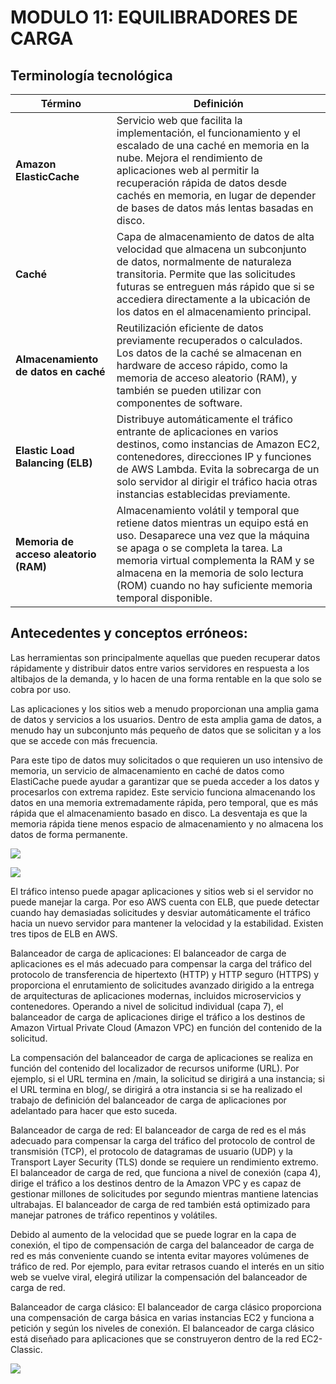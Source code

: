 # ﻿**MODULO 11: EQUILIBRADORES DE CARGA**

## **Terminología tecnológica**

|**Término**|**Definición**|
| - | - |
|**Amazon ElasticCache**|Servicio web que facilita la implementación, el funcionamiento y el escalado de una caché en memoria en la nube. Mejora el rendimiento de aplicaciones web al permitir la recuperación rápida de datos desde cachés en memoria, en lugar de depender de bases de datos más lentas basadas en disco.|
|**Caché**|Capa de almacenamiento de datos de alta velocidad que almacena un subconjunto de datos, normalmente de naturaleza transitoria. Permite que las solicitudes futuras se entreguen más rápido que si se accediera directamente a la ubicación de los datos en el almacenamiento principal.|
|**Almacenamiento de datos en caché**|Reutilización eficiente de datos previamente recuperados o calculados. Los datos de la caché se almacenan en hardware de acceso rápido, como la memoria de acceso aleatorio (RAM), y también se pueden utilizar con componentes de software.|
|**Elastic Load Balancing (ELB)**|Distribuye automáticamente el tráfico entrante de aplicaciones en varios destinos, como instancias de Amazon EC2, contenedores, direcciones IP y funciones de AWS Lambda. Evita la sobrecarga de un solo servidor al dirigir el tráfico hacia otras instancias establecidas previamente.|
|**Memoria de acceso aleatorio (RAM)**|Almacenamiento volátil y temporal que retiene datos mientras un equipo está en uso. Desaparece una vez que la máquina se apaga o se completa la tarea. La memoria virtual complementa la RAM y se almacena en la memoria de solo lectura (ROM) cuando no hay suficiente memoria temporal disponible.|

## **Antecedentes y conceptos erróneos:**

Las herramientas son principalmente aquellas que pueden recuperar datos rápidamente y distribuir datos entre varios servidores en respuesta a los altibajos de la demanda, y lo hacen de una forma rentable en la que solo se cobra por uso.

Las aplicaciones y los sitios web a menudo proporcionan una amplia gama de datos y servicios a los usuarios. Dentro de esta amplia gama de datos, a menudo hay un subconjunto más pequeño de datos que se solicitan y a los que se accede con más frecuencia.

Para este tipo de datos muy solicitados o que requieren un uso intensivo de memoria, un servicio de almacenamiento en caché de datos como ElastiCache puede ayudar a garantizar que se pueda acceder a los datos y procesarlos con extrema rapidez. Este servicio funciona almacenando los datos en una memoria extremadamente rápida, pero temporal, que es más rápida que el almacenamiento basado en disco. La desventaja es que la memoria rápida tiene menos espacio de almacenamiento y no almacena los datos de forma permanente.

![](Aspose.Words.7e53f03a-f63a-44c4-b886-878a67d14974.001.png)

![](Aspose.Words.7e53f03a-f63a-44c4-b886-878a67d14974.002.png)

El tráfico intenso puede apagar aplicaciones y sitios web si el servidor no puede manejar la carga. Por eso AWS cuenta con ELB, que puede detectar cuando hay demasiadas solicitudes y desviar automáticamente el tráfico hacia un nuevo servidor para mantener la velocidad y la estabilidad. Existen tres tipos de ELB en AWS.

Balanceador de carga de aplicaciones: El balanceador de carga de aplicaciones es el más adecuado para compensar la carga del tráfico del protocolo de transferencia de hipertexto (HTTP) y HTTP seguro (HTTPS) y proporciona el enrutamiento de solicitudes avanzado dirigido a la entrega de arquitecturas de aplicaciones modernas, incluidos microservicios y contenedores. Operando a nivel de solicitud individual (capa 7), el balanceador de carga de aplicaciones dirige el tráfico a los destinos de Amazon Virtual Private Cloud (Amazon VPC) en función del contenido de la solicitud.

La compensación del balanceador de carga de aplicaciones se realiza en función del contenido del localizador de recursos uniforme (URL). Por ejemplo, si el URL termina en /main, la solicitud se dirigirá a una instancia; si el URL termina en blog/, se dirigirá a otra instancia si se ha realizado el trabajo de definición del balanceador de carga de aplicaciones por adelantado para hacer que esto suceda.

Balanceador de carga de red: El balanceador de carga de red es el más adecuado para compensar la carga del tráfico del protocolo de control de transmisión (TCP), el protocolo de datagramas de usuario (UDP) y la Transport Layer Security (TLS) donde se requiere un rendimiento extremo. El balanceador de carga de red, que funciona a nivel de conexión (capa 4), dirige el tráfico a los destinos dentro de la Amazon VPC y es capaz de gestionar millones de solicitudes por segundo mientras mantiene latencias ultrabajas. El balanceador de carga de red también está optimizado para manejar patrones de tráfico repentinos y volátiles.

Debido al aumento de la velocidad que se puede lograr en la capa de conexión, el tipo de compensación de carga del balanceador de carga de red es más conveniente cuando se intenta evitar mayores volúmenes de tráfico de red. Por ejemplo, para evitar retrasos cuando el interés en un sitio web se vuelve viral, elegirá utilizar la compensación del balanceador de carga de red.

Balanceador de carga clásico: El balanceador de carga clásico proporciona una compensación de carga básica en varias instancias EC2 y funciona a petición y según los niveles de conexión. El balanceador de carga clásico está diseñado para aplicaciones que se construyeron dentro de la red EC2-Classic.

![](Aspose.Words.7e53f03a-f63a-44c4-b886-878a67d14974.003.png)

